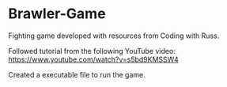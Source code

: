 # Brawler-Game
Fighting game developed with resources from Coding with Russ.

Followed tutorial from the following YouTube video: https://www.youtube.com/watch?v=s5bd9KMSSW4

Created a executable file to run the game.

